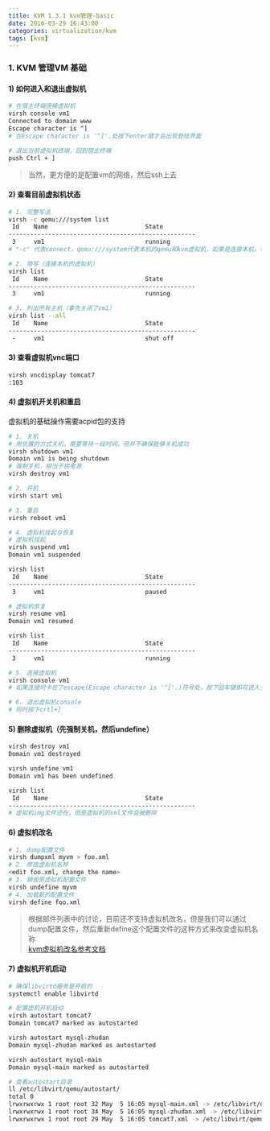 ```yaml
---
title: KVM 1.3.1 kvm管理-basic
date: 2016-03-29 16:43:00
categories: virtualization/kvm
tags: [kvm]
---
```


### 1. KVM 管理VM 基础
#### 1) 如何进入和退出虚拟机
``` bash
# 在宿主终端连接虚拟机
virsh console vm1
Connected to domain www
Escape character is ^]
# 在Escape character is '^]'.处按下enter键才会出现登陆界面

# 退出当前虚拟机终端，回到宿主终端
push Ctrl + ]
```
> 当然，更方便的是配置vm的网络，然后ssh上去

#### 2) 查看目前虚拟机状态
``` bash
# 1. 完整写法
virsh -c qemu:///system list
 Id    Name                           State
----------------------------------------------------
 3     vm1                            running
# "-c" 代表connect，qemu:///system代表本机的qemu和kvm虚拟机，如果是连接本机，可以忽略此参数

# 2. 简写（连接本机的虚拟机）
virsh list
 Id    Name                           State
----------------------------------------------------
 3     vm1                            running

# 3. 列出所有主机（事先关闭了vm1）
virsh list --all
 Id    Name                           State
----------------------------------------------------
 -     vm1                            shut off
```

#### 3) 查看虚拟机vnc端口
``` bash
virsh vncdisplay tomcat7
:103
```

#### 4) 虚拟机开关机和重启
虚拟机的基础操作需要acpid包的支持
``` bash
# 1. 关机
# 用优雅的方式关机，需要等待一段时间，但并不确保能够关机成功
virsh shutdown vm1
Domain vm1 is being shutdown
# 强制关机，相当于拔电源
virsh destroy vm1

# 2. 开机
virsh start vm1

# 3. 重启
virsh reboot vm1

# 4. 虚拟机挂起与恢复
# 虚拟机挂起
virsh suspend vm1
Domain vm1 suspended

virsh list
 Id    Name                           State
----------------------------------------------------
 3     vm1                            paused

# 虚拟机恢复
virsh resume vm1
Domain vm1 resumed

virsh list
 Id    Name                           State
----------------------------------------------------
 3     vm1                            running

# 5. 连接虚拟机
virsh console vm1
# 如果连接时卡在了escape(Escape character is '^]'.)符号处，按下回车键即可进入登录界面

# 6. 退出虚拟机console
# 同时按下crtl+]
```

#### 5) 删除虚拟机（先强制关机，然后undefine）
``` bash
virsh destroy vm1
Domain vm1 destroyed

virsh undefine vm1
Domain vm1 has been undefined

virsh list
 Id    Name                           State
----------------------------------------------------
# 虚拟机img文件还在，但是虚拟机的xml文件会被删除
```

#### 6) 虚拟机改名
``` bash
# 1. dump配置文件
virsh dumpxml myvm > foo.xml
# 2. 修改虚拟机名称
<edit foo.xml, change the name>
# 3. 销毁原虚拟机配置文件
virsh undefine myvm
# 4. 加载新的配置文件
virsh define foo.xml
```
> 根据邮件列表中的讨论，目前还不支持虚拟机改名，但是我们可以通过dump配置文件，然后重新define这个配置文件的这种方式来改变虚拟机名称  
[kvm虚拟机改名参考文档](https://www.redhat.com/archives/libvirt-users/2010-October/msg00072.html)

#### 7) 虚拟机开机启动
``` bash
# 确保libvirtd服务是开启的
systemctl enable libvirtd

# 配置虚机开机启动
virsh autostart tomcat7
Domain tomcat7 marked as autostarted

virsh autostart mysql-zhudan
Domain mysql-zhudan marked as autostarted

virsh autostart mysql-main
Domain mysql-main marked as autostarted

# 查看autostart目录
ll /etc/libvirt/qemu/autostart/
total 0
lrwxrwxrwx 1 root root 32 May  5 16:05 mysql-main.xml -> /etc/libvirt/qemu/mysql-main.xml
lrwxrwxrwx 1 root root 34 May  5 16:05 mysql-zhudan.xml -> /etc/libvirt/qemu/mysql-zhudan.xml
lrwxrwxrwx 1 root root 29 May  5 16:05 tomcat7.xml -> /etc/libvirt/qemu/tomcat7.xml
```
